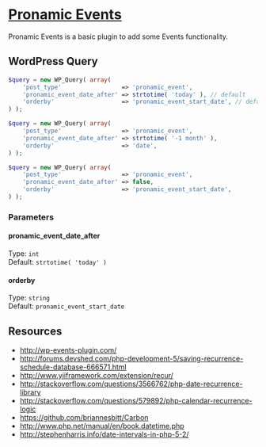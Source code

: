 # [Pronamic Events](http://www.happywp.com/plugins/pronamic-events/)

Pronamic Events is a basic plugin to add some Events functionality.

## WordPress Query

```php
$query = new WP_Query( array(
	'post_type'                 => 'pronamic_event',
	'pronamic_event_date_after' => strtotime( 'today' ), // default
	'orderby'                   => 'pronamic_event_start_date', // default
) );
```

```php
$query = new WP_Query( array(
	'post_type'                 => 'pronamic_event',
	'pronamic_event_date_after' => strtotime( '-1 month' ),
	'orderby'                   => 'date',
) );
```

```php
$query = new WP_Query( array(
	'post_type'                 => 'pronamic_event',
	'pronamic_event_date_after' => false,
	'orderby'                   => 'pronamic_event_start_date',
) );
```

### Parameters

#### pronamic_event_date_after

Type: `int`  
Default: `strtotime( 'today' )`

#### orderby

Type: `string`  
Default: `pronamic_event_start_date`


## Resources

*	http://wp-events-plugin.com/
*	http://forums.devshed.com/php-development-5/saving-recurrence-schedule-database-666571.html
*	http://www.yiiframework.com/extension/recur/
*	http://stackoverflow.com/questions/3566762/php-date-recurrence-library
*	http://stackoverflow.com/questions/579892/php-calendar-recurrence-logic
*	https://github.com/briannesbitt/Carbon
*	http://www.php.net/manual/en/book.datetime.php
*	http://stephenharris.info/date-intervals-in-php-5-2/
